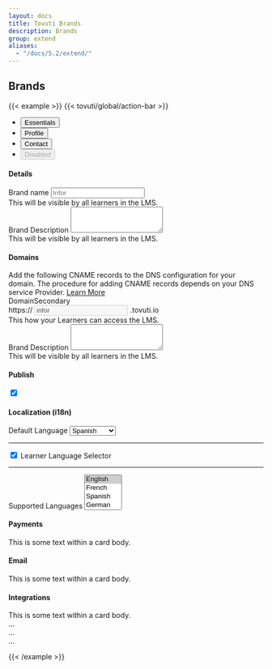 ```yaml
---
layout: docs
title: Tovuti Brands
description: Brands
group: extend
aliases:
  - "/docs/5.2/extend/"
---
```




## Brands

<!-- markdownlint-disable -->
{{< example >}}
{{< tovuti/global/action-bar >}}
<ul class="nav nav-tabs" id="myTab" role="tablist">
  <li class="nav-item" role="presentation">
    <button class="nav-link active" id="essential-tab" data-bs-toggle="tab" data-bs-target="#essential-tab-pane" type="button" role="tab" aria-controls="essential-tab-pane" aria-selected="true">Essentials</button>
  </li>
  <li class="nav-item" role="presentation">
    <button class="nav-link" id="profile-tab" data-bs-toggle="tab" data-bs-target="#profile-tab-pane" type="button" role="tab" aria-controls="profile-tab-pane" aria-selected="false">Profile</button>
  </li>
  <li class="nav-item" role="presentation">
    <button class="nav-link" id="contact-tab" data-bs-toggle="tab" data-bs-target="#contact-tab-pane" type="button" role="tab" aria-controls="contact-tab-pane" aria-selected="false">Contact</button>
  </li>
  <li class="nav-item" role="presentation">
    <button class="nav-link" id="disabled-tab" data-bs-toggle="tab" data-bs-target="#disabled-tab-pane" type="button" role="tab" aria-controls="disabled-tab-pane" aria-selected="false" disabled>Disabled</button>
  </li>
</ul>
<div class="tab-content bg-light" id="myTabContent">
  <div class="tab-pane fade show active" id="essential-tab-pane" role="tabpanel" aria-labelledby="essential-tab" tabindex="0">
<!-- Columns start at 50% wide on mobile and bump up to 33.3% wide on desktop -->
      <div class="row p-3">
        <div class="col-12 col-md-8 d-flex flex-column gap-3 XS SM MD LG XL">
            <div class="card border shadow-sm">
              <div class="card-header bg-transparent border-bottom p-3"><h4 class="card-title m-0">Details</h4></div>
              <div class="card-body">
                <div class="container">
                  <div class="row">
                    <div class="col-12 col-md-6">
                      <div class="text-start">
                        <label for="brandTitle" class="form-label">Brand name</label>
                        <input type="title" class="form-control" id="brandTitle" aria-describedby="brandTitle" placeholder="Infor">
                        <div id="brandTitle" class="form-text">This will be visible by all learners in the LMS.</div>
                      </div>
                    </div>
                    <div class="col-12 col-md-6">
                      <div class="text-start">
                        <label for="brandDescription" class="form-label">Brand Description</label>
                        <textarea class="form-control" id="brandDescription" rows="3"></textarea>
                        <div id="brandDescription" class="form-text">This will be visible by all learners in the LMS.</div>
                      </div>
                    </div>
                  </div>
                </div>
              </div>
              <!-- <div class="card-footer bg-transparent border-top">Footer</div> -->
            </div>
            <!-- -->
                <div class="card border shadow-sm">
              <div class="card-header bg-transparent border-bottom p-3"><h4 class="card-title m-0">Domains</h4></div>
              <div class="card-body">
                    <!-- -->
                    <div class="alert alert-primary d-flex align-items-center" role="alert">
                      <i class="fa-light fa-globe me-3 fs-4"></i>
                      <div>
                        Add the following CNAME records to the DNS configuration for your domain. The procedure for adding CNAME records depends on your DNS service Provider. <a href="">Learn More</a>
                      </div>
                        <span class="position-absolute top-0 start-100 translate-middle p-2 bg-danger border border-light rounded-circle">
                    </div>
                    <!-- -->
                    <!-- -->
                <div class="container">
                  <div class="row">
                    <div class="col-12 col-md-6">
                      <div class="text-start">
                        <label for="brandTitle" class="form-label">Domain<span class="badge rounded-pill text-bg-secondary ms-2">Secondary</span></label>
                            <div class="input-group">
                              <span class="input-group-text">https://</span>
                              <input type="text" class="form-control" aria-label="" value="infor" disabled>
                              <span class="input-group-text">.tovuti.io</span>
                            </div>
                        <div id="brandTitle" class="form-text">This how your Learners can access the LMS.</div>
                      </div>
                    </div>
                    <div class="col-12 col-md-6">
                      <div class="text-start">
                        <label for="brandDescription" class="form-label">Brand Description</label>
                        <textarea class="form-control" id="brandDescription" rows="3"></textarea>
                        <div id="brandDescription" class="form-text">This will be visible by all learners in the LMS.</div>
                      </div>
                    </div>
                  </div>
                </div>
              </div>
              <!-- <div class="card-footer bg-transparent border-top">Footer</div> -->
            </div>
            <!-- -->
        </div>
        <div class="col-12 col-md-4 XS SM MD LG XL d-flex flex-column gap-3">
              <!-- -->
            <div class="card border-warning shadow-sm bg-warning bg-opacity-25">
                <div class="card-header bg-transparent border-0 p-3 d-flex justify-content-between align-items-center">
                  <h4 class="card-title w-auto m-0">Publish</h4>
                  <div class="form-check form-switch w-auto">
                    <input class="form-check-input" type="checkbox" role="switch" id="flexSwitchCheckChecked" checked>
                    <!-- <label class="form-check-label" for="flexSwitchCheckChecked">Publish</label> -->
                  </div>
                </div>
              </div>
              <!-- -->
              <div class="card border shadow-sm">
                <div class="card-header bg-transparent border-bottom p-3 d-flex justify-content-between align-items-center">
                  <h4 class="card-title w-auto m-0">Localization <span class="text-muted fw-light">(i18n)</span></h4>
                </div>
                <div class="card-body">
          <label for="primaryLanguage" class="form-label">Default Language</label>
          <select
          class="form-control"
          data-trigger
          name="choices-single-default"
          id="choices-single-default"
          placeholder="This is a search placeholder">
          <option value="English" selected>English</option>
          <option value="French" selected>French</option>
          <option value="Spanish" selected>Spanish</option>
          <option value="German">German</option>
          <option value="Japanese">Japanese</option>
          <option value="Portuguese">Portuguese</option>
          <option value="Hindi">Hindi</option>
          <option value="Chinese">Chinese</option>
          <option value="Arabic">Arabic</option>
          <option value="Italian">Italian</option>
        </select>

<hr class="mx-n3 text-seconday text-black-50">
<div class="form-check form-switch">
  <input class="form-check-input" type="checkbox" role="switch" id="learnerLanguageSelect" checked>
  <label class="form-check-label" for="learnerLanguageSelect">Learner Language Selector</label>
</div>

<hr class="mx-n3 text-seconday text-black-50">
          <label for="languageSelection" class="form-label">Supported Languages</label>
    <select class="form-control" data-trigger name="choices-multiple-remove-button" id="choices-multiple-labels" placeholder="This is a placeholder" multiple>
          <option value="English" selected>English</option>
          <option value="French">French</option>
          <option value="Spanish">Spanish</option>
          <option value="German">German</option>
          <option value="Japanese">Japanese</option>
          <option value="Portuguese">Portuguese</option>
          <option value="Hindi">Hindi</option>
          <option value="Chinese">Chinese</option>
          <option value="Arabic">Arabic</option>
          <option value="Italian">Italian</option>
        </select>
                </div>
              </div>
              <!-- -->
              <div class="card border shadow-sm">
                <div class="card-header bg-transparent border-bottom p-3 d-flex justify-content-between align-items-center">
                  <h4 class="card-title w-auto m-0">Payments</h4>
                </div>
                <div class="card-body">
                  This is some text within a card body.
                </div>
              </div>
              <!-- -->
              <div class="card border shadow-sm">
                <div class="card-header bg-transparent border-bottom p-3 d-flex justify-content-between align-items-center">
                  <h4 class="card-title w-auto m-0">Email</h4>
                </div>
                <div class="card-body">
                  This is some text within a card body.
                </div>
              </div>
              <!-- -->
              <div class="card border shadow-sm">
                <div class="card-header bg-transparent border-bottom p-3 d-flex justify-content-between align-items-center">
                  <h4 class="card-title w-auto m-0">Integrations</h4>
                </div>
                <div class="card-body">
                  This is some text within a card body.
                </div>
              </div>
              <!-- -->
            </div>
        </div>

  </div>
  <div class="tab-pane fade" id="profile-tab-pane" role="tabpanel" aria-labelledby="profile-tab" tabindex="0">...</div>
  <div class="tab-pane fade" id="contact-tab-pane" role="tabpanel" aria-labelledby="contact-tab" tabindex="0">...</div>
  <div class="tab-pane fade" id="disabled-tab-pane" role="tabpanel" aria-labelledby="disabled-tab" tabindex="0">...</div>
</div>


  <script>
      document.addEventListener('DOMContentLoaded', function() {
        var genericExamples = document.querySelectorAll('[data-trigger]');
        for (i = 0; i < genericExamples.length; ++i) {
          var element = genericExamples[i];
          new Choices(element, {
            allowHTML: true,
          removeItemButton: true,
    shouldSort: true,
            placeholderValue: 'Select languages you support',
            searchPlaceholderValue: 'Search for a language',
    noResultsText: 'No results found',
    itemSelectText: 'Press to add',
    searchEnabled: true,
    searchChoices: true,
    searchFloor: 1,
          });
        }

        /* Use label on event */
        var choicesSelect = new Choices('#choices-multiple-labels', {
          allowHTML: true,
          removeItemButton: true,
          // choices: [
          //   { value: 'One', label: 'Label One' },
          //   { value: 'Two', label: 'Label Two', disabled: true },
          //   { value: 'Three', label: 'Label Three' },
          // ],
        })
        .setChoices(
        //   [
        //     { value: 'Four', label: 'Label Four', disabled: true },
        //     { value: 'Five', label: 'Label Five' },
        //     { value: 'Six', label: 'Label Six', selected: true },
        //   ],
          'value',
          'label',
          false
        );

        choicesSelect.passedElement.element.addEventListener(
          'addItem',
          function(event) {
            document.getElementById('message').innerHTML =
              'You just added "' + event.detail.label + '"';
          }
        );

        choicesSelect.passedElement.element.addEventListener(
          'removeItem',
          function(event) {
            document.getElementById('message').innerHTML =
              'You just removed "' + event.detail.label + '"';
          }
        );

        var resetSimple = new Choices(document.getElementById('reset-simple'), {
          allowHTML: true,
        });

        var resetMultiple = new Choices('#reset-multiple', {
          allowHTML: true,
          removeItemButton: true,
        });
      });
    </script>
{{< /example >}}
<!-- markdownlint-restore -->
